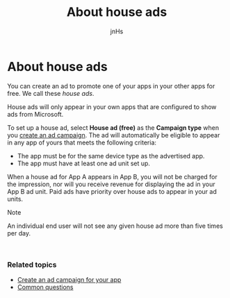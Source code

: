 ﻿---
author: jnHs
Description: You can create an ad to promote one of your apps in your other apps, for free. We call these house ads.
title: About house ads
ms.assetid: C6507C8B-351B-49E7-A194-35AB05BC3358
ms.author: wdg-dev-content
ms.date: 06/19/2017
ms.topic: article
ms.prod: windows
ms.technology: uwp
keywords: windows 10, uwp
---

# About house ads


You can create an ad to promote one of your apps in your other apps for free. We call these *house ads*.

House ads will only appear in your own apps that are configured to show ads from Microsoft.

To set up a house ad, select **House ad (free)** as the **Campaign type** when you [create an ad campaign](create-an-ad-campaign-for-your-app.md). The ad will automatically be eligible to appear in any app of yours that meets the following criteria:

-   The app must be for the same device type as the advertised app.
-   The app must have at least one ad unit set up.

When a house ad for App A appears in App B, you will not be charged for the impression, nor will you receive revenue for displaying the ad in your App B ad unit. Paid ads have priority over house ads to appear in your ad units.

>[!NOTE]
> An individual end user will not see any given house ad more than five times per day.

 

### Related topics


* [Create an ad campaign for your app](create-an-ad-campaign-for-your-app.md)
* [Common questions](common-questions.md)


